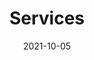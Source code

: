 ---
title: "Services"
date: 2021-10-05
draft: false
description: "To serve ISAC Customers, OptICA&trade; leverages effective Partner ecosystem"
image: "images/services-banner-img.jpg"
videoImage: "images/product-video-bg.png"
---